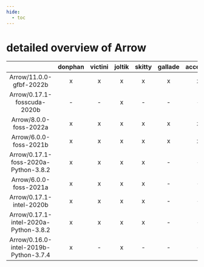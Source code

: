 ```yaml
---
hide:
  - toc
---
```


detailed overview of Arrow
==========================

| |donphan|victini|joltik|skitty|gallade|accelgor|swalot|doduo|
| :---: | :---: | :---: | :---: | :---: | :---: | :---: | :---: | :---: |
|Arrow/11.0.0-gfbf-2022b|x|x|x|x|x|x|x|x|
|Arrow/0.17.1-fosscuda-2020b|-|-|x|-|-|-|-|-|
|Arrow/8.0.0-foss-2022a|x|x|x|x|x|x|x|x|
|Arrow/6.0.0-foss-2021b|x|x|x|x|x|x|x|x|
|Arrow/0.17.1-foss-2020a-Python-3.8.2|x|x|x|x|-|-|x|x|
|Arrow/6.0.0-foss-2021a|x|x|x|x|-|-|x|x|
|Arrow/0.17.1-intel-2020b|x|x|x|x|-|-|x|x|
|Arrow/0.17.1-intel-2020a-Python-3.8.2|x|x|x|x|-|-|x|x|
|Arrow/0.16.0-intel-2019b-Python-3.7.4|x|-|x|-|-|-|-|x|
